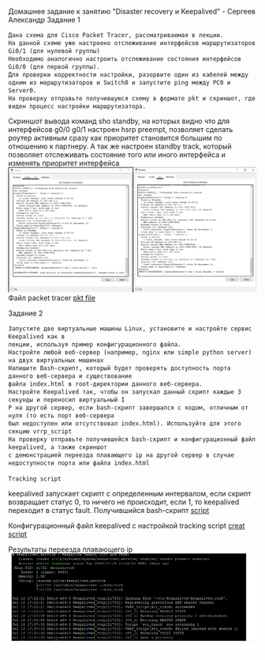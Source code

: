 
Домашнее задание к занятию "Disaster recovery и Keepalived" - Сергеев Александр
Задание 1

    Дана схема для Cisco Packet Tracer, рассматриваемая в лекции.
    На данной схеме уже настроено отслеживание интерфейсов маршрутизаторов Gi0/1 (для нулевой группы)
    Необходимо аналогично настроить отслеживание состояния интерфейсов Gi0/0 (для первой группы).
    Для проверки корректности настройки, разорвите один из кабелей между одним из маршрутизаторов и Switch0 и запустите ping между PC0 и Server0.
    На проверку отправьте получившуюся схему в формате pkt и скриншот, где виден процесс настройки маршрутизатора.

Скриншот вывода команд sho standby, на которых видно что для интерфейсов g0/0 g0/1 настроен hsrp preempt, позволяет сделать роутер активным сразу как приоритет становится большим по отношению к партнеру.
А так же настроен standby track, который позволяет отслеживать состояние того или иного интерфейса и изменять приоритет интерфейса
![Image ait](https://github.com/sergeev-Aleksandr/Sergeev-8-03-hw./blob/main/Z1.PNG)
Файл packet tracer
 [pkt file](https://github.com/sergeev-Aleksandr/Sergeev-8-03-hw./blob/main/hsrp_advanced_Z1.pkt)


Задание 2

    Запустите две виртуальные машины Linux, установите и настройте сервис Keepalived как в 
    лекции, используя пример конфигурационного файла.
    Настройте любой веб-сервер (например, nginx или simple python server) на двух виртуальных машинах
    Напишите Bash-скрипт, который будет проверять доступность порта данного веб-сервера и существование 
    файла index.html в root-директории данного веб-сервера.
    Настройте Keepalived так, чтобы он запускал данный скрипт каждые 3 секунды и переносил виртуальный I
    P на другой сервер, если bash-скрипт завершался с кодом, отличным от нуля (то есть порт веб-сервера 
    был недоступен или отсутствовал index.html). Используйте для этого секцию vrrp_script
    На проверку отправьте получившейся bash-скрипт и конфигурационный файл keepalived, а также скриншот 
    с демонстрацией переезда плавающего ip на другой сервер в случае недоступности порта или файла index.html

    Tracking script
keepalived запускает скрипт с определенным интервалом, если скрипт возвращает статус 0, то ничего не происходит, 
если 1, то keepalived переходит в статус fault.
Получившийся bash-скрипт
[script](https://github.com/sergeev-Aleksandr/Sergeev-8-03-hw./blob/main/script)

Конфигурационный файл keepalived с настройкой tracking script
[creat script](https://github.com/sergeev-Aleksandr/Sergeev-8-03-hw./blob/main/creat%20script)


Результаты переезда плавающего ip
![Image ait](https://github.com/sergeev-Aleksandr/Sergeev-8-03-hw./blob/main/%D0%A1%D0%BD%D0%B8%D0%BC%D0%BE%D0%BA%20%D1%8D%D0%BA%D1%80%D0%B0%D0%BD%D0%B0%20%D0%BE%D1%82%202024-01-30%2002-10-23.png)
    


